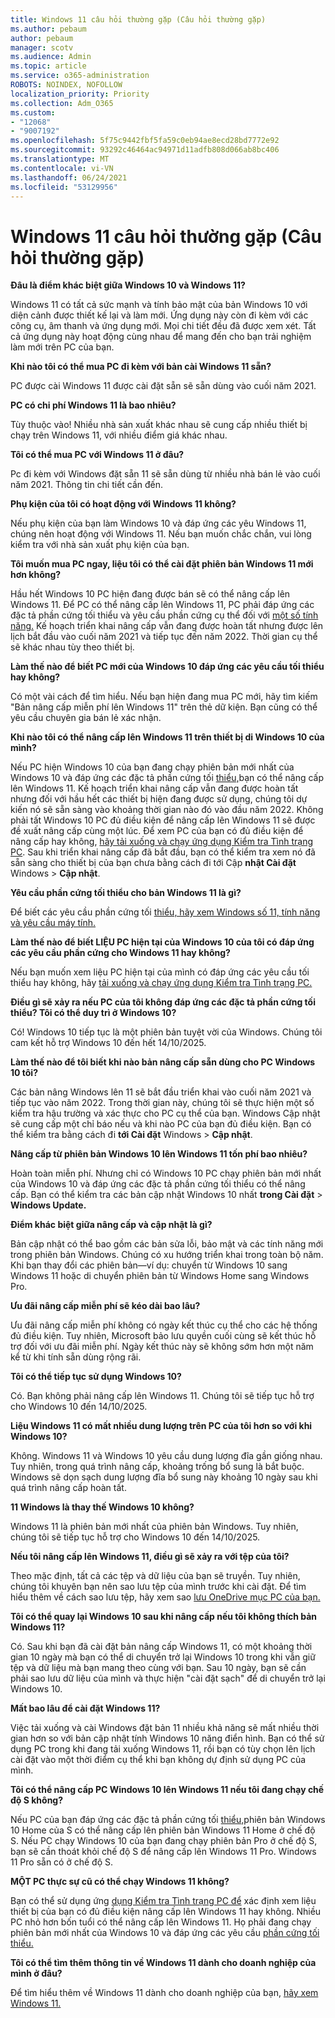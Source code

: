```yaml
---
title: Windows 11 câu hỏi thường gặp (Câu hỏi thường gặp)
ms.author: pebaum
author: pebaum
manager: scotv
ms.audience: Admin
ms.topic: article
ms.service: o365-administration
ROBOTS: NOINDEX, NOFOLLOW
localization_priority: Priority
ms.collection: Adm_O365
ms.custom:
- "12068"
- "9007192"
ms.openlocfilehash: 5f75c9442fbf5fa59c0eb94ae8ecd28bd7772e92
ms.sourcegitcommit: 93292c46464ac94971d11adfb808d066ab8bc406
ms.translationtype: MT
ms.contentlocale: vi-VN
ms.lasthandoff: 06/24/2021
ms.locfileid: "53129956"
---
```

# <a name="windows-11-frequently-asked-questions-faq"></a>Windows 11 câu hỏi thường gặp (Câu hỏi thường gặp)

**Đâu là điểm khác biệt giữa Windows 10 và Windows 11?**

Windows 11 có tất cả sức mạnh và tính bảo mật của bản Windows 10 với diện cảnh được thiết kế lại và làm mới. Ứng dụng này còn đi kèm với các công cụ, âm thanh và ứng dụng mới. Mọi chi tiết đều đã được xem xét. Tất cả ứng dụng này hoạt động cùng nhau để mang đến cho bạn trải nghiệm làm mới trên PC của bạn.

**Khi nào tôi có thể mua PC đi kèm với bản cài Windows 11 sẵn?**

PC được cài Windows 11 được cài đặt sẵn sẽ sẵn dùng vào cuối năm 2021.


**PC có chi phí Windows 11 là bao nhiêu?**

Tùy thuộc vào! Nhiều nhà sản xuất khác nhau sẽ cung cấp nhiều thiết bị chạy trên Windows 11, với nhiều điểm giá khác nhau.


**Tôi có thể mua PC với Windows 11 ở đâu?**

Pc đi kèm với Windows đặt sẵn 11 sẽ sẵn dùng từ nhiều nhà bán lẻ vào cuối năm 2021. Thông tin chi tiết cần đến.


**Phụ kiện của tôi có hoạt động với Windows 11 không?**

Nếu phụ kiện của bạn làm Windows 10 và đáp ứng các yêu Windows 11, chúng nên hoạt động với Windows 11. Nếu bạn muốn chắc chắn, vui lòng kiểm tra với nhà sản xuất phụ kiện của bạn.


**Tôi muốn mua PC ngay, liệu tôi có thể cài đặt phiên bản Windows 11 mới hơn không?**

Hầu hết Windows 10 PC hiện đang được bán sẽ có thể nâng cấp lên Windows 11. Để PC có thể nâng cấp lên Windows 11, PC phải đáp ứng các đặc tả phần cứng tối thiểu và yêu cầu phần cứng cụ thể đối với [một số tính năng.](https://www.microsoft.com/windows/windows-11-specifications) Kế hoạch triển khai nâng cấp vẫn đang được hoàn tất nhưng được lên lịch bắt đầu vào cuối năm 2021 và tiếp tục đến năm 2022. Thời gian cụ thể sẽ khác nhau tùy theo thiết bị.


**Làm thế nào để biết PC mới của Windows 10 đáp ứng các yêu cầu tối thiểu hay không?**

Có một vài cách để tìm hiểu. Nếu bạn hiện đang mua PC mới, hãy tìm kiếm "Bản nâng cấp miễn phí lên Windows 11" trên thẻ dữ kiện. Bạn cũng có thể yêu cầu chuyên gia bán lẻ xác nhận.


**Khi nào tôi có thể nâng cấp lên Windows 11 trên thiết bị di Windows 10 của mình?**

Nếu PC hiện Windows 10 của bạn đang chạy phiên bản mới nhất của Windows 10 và đáp ứng các đặc tả phần cứng tối [thiểu,](https://www.microsoft.com/windows/windows-11-specifications)bạn có thể nâng cấp lên Windows 11. Kế hoạch triển khai nâng cấp vẫn đang được hoàn tất nhưng đối với hầu hết các thiết bị hiện đang được sử dụng, chúng tôi dự kiến nó sẽ sẵn sàng vào khoảng thời gian nào đó vào đầu năm 2022. Không phải tất Windows 10 PC đủ điều kiện để nâng cấp lên Windows 11 sẽ được đề xuất nâng cấp cùng một lúc. Để xem PC của bạn có đủ điều kiện để nâng cấp hay không, [hãy tải xuống và chạy ứng dụng Kiểm tra Tình trạng PC](https://aka.ms/GetPCHealthCheckApp). Sau khi triển khai nâng cấp đã bắt đầu, bạn có thể kiểm tra xem nó đã sẵn sàng cho thiết bị của bạn chưa bằng cách đi tới Cập **nhật Cài đặt** Windows  >  **Cập nhật**.


**Yêu cầu phần cứng tối thiểu cho bản Windows 11 là gì?**

Để biết các yêu cầu phần cứng tối [thiểu, hãy xem Windows số 11, tính năng và yêu cầu máy tính.](https://www.microsoft.com/windows/windows-11-specifications)


**Làm thế nào để biết LIỆU PC hiện tại của Windows 10 của tôi có đáp ứng các yêu cầu phần cứng cho Windows 11 hay không?**

Nếu bạn muốn xem liệu PC hiện tại của mình có đáp ứng các yêu cầu tối thiểu hay không, hãy [tải xuống và chạy ứng dụng Kiểm tra Tình trạng PC.](https://aka.ms/GetPCHealthCheckApp)


**Điều gì sẽ xảy ra nếu PC của tôi không đáp ứng các đặc tả phần cứng tối thiểu? Tôi có thể duy trì ở Windows 10?**

Có! Windows 10 tiếp tục là một phiên bản tuyệt vời của Windows. Chúng tôi cam kết hỗ trợ Windows 10 đến hết 14/10/2025.


**Làm thế nào để tôi biết khi nào bản nâng cấp sẵn dùng cho PC Windows 10 tôi?**

Các bản nâng Windows lên 11 sẽ bắt đầu triển khai vào cuối năm 2021 và tiếp tục vào năm 2022. Trong thời gian này, chúng tôi sẽ thực hiện một số kiểm tra hậu trường và xác thực cho PC cụ thể của bạn. Windows Cập nhật sẽ cung cấp một chỉ báo nếu và khi nào PC của bạn đủ điều kiện. Bạn có thể kiểm tra bằng cách đi **tới Cài đặt** Windows  >  **Cập nhật**.


**Nâng cấp từ phiên bản Windows 10 lên Windows 11 tốn phí bao nhiêu?**

Hoàn toàn miễn phí. Nhưng chỉ có Windows 10 PC chạy phiên bản mới nhất của Windows 10 và đáp ứng các đặc tả phần cứng tối thiểu có thể nâng cấp. Bạn có thể kiểm tra các bản cập nhật Windows 10 nhất **trong Cài đặt**  >  **Windows Update.**


**Điểm khác biệt giữa nâng cấp và cập nhật là gì?**

Bản cập nhật có thể bao gồm các bản sửa lỗi, bảo mật và các tính năng mới trong phiên bản Windows. Chúng có xu hướng triển khai trong toàn bộ năm. Khi bạn thay đổi các phiên bản—ví dụ: chuyển từ Windows 10 sang Windows 11 hoặc di chuyển phiên bản từ Windows Home sang Windows Pro.


**Ưu đãi nâng cấp miễn phí sẽ kéo dài bao lâu?**

Ưu đãi nâng cấp miễn phí không có ngày kết thúc cụ thể cho các hệ thống đủ điều kiện. Tuy nhiên, Microsoft bảo lưu quyền cuối cùng sẽ kết thúc hỗ trợ đối với ưu đãi miễn phí. Ngày kết thúc này sẽ không sớm hơn một năm kể từ khi tính sẵn dùng rộng rãi.


**Tôi có thể tiếp tục sử dụng Windows 10?**

Có. Bạn không phải nâng cấp lên Windows 11. Chúng tôi sẽ tiếp tục hỗ trợ cho Windows 10 đến 14/10/2025.

**Liệu Windows 11 có mất nhiều dung lượng trên PC của tôi hơn so với khi Windows 10?**

Không. Windows 11 và Windows 10 yêu cầu dung lượng đĩa gần giống nhau. Tuy nhiên, trong quá trình nâng cấp, khoảng trống bổ sung là bắt buộc. Windows sẽ dọn sạch dung lượng đĩa bổ sung này khoảng 10 ngày sau khi quá trình nâng cấp hoàn tất.


**11 Windows là thay thế Windows 10 không?**

Windows 11 là phiên bản mới nhất của phiên bản Windows. Tuy nhiên, chúng tôi sẽ tiếp tục hỗ trợ cho Windows 10 đến 14/10/2025.


**Nếu tôi nâng cấp lên Windows 11, điều gì sẽ xảy ra với tệp của tôi?**

Theo mặc định, tất cả các tệp và dữ liệu của bạn sẽ truyền. Tuy nhiên, chúng tôi khuyên bạn nên sao lưu tệp của mình trước khi cài đặt. Để tìm hiểu thêm về cách sao lưu tệp, hãy xem sao [lưu OneDrive mục PC của bạn.](https://www.microsoft.com/microsoft-365/onedrive/pc-cloud-backup)


**Tôi có thể quay lại Windows 10 sau khi nâng cấp nếu tôi không thích bản Windows 11?**

Có. Sau khi bạn đã cài đặt bản nâng cấp Windows 11, có một khoảng thời gian 10 ngày mà bạn có thể di chuyển trở lại Windows 10 trong khi vẫn giữ tệp và dữ liệu mà bạn mang theo cùng với bạn. Sau 10 ngày, bạn sẽ cần phải sao lưu dữ liệu của mình và thực hiện "cài đặt sạch" để di chuyển trở lại Windows 10.


**Mất bao lâu để cài đặt Windows 11?**

Việc tải xuống và cài Windows đặt bản 11 nhiều khả năng sẽ mất nhiều thời gian hơn so với bản cập nhật tính Windows 10 năng điển hình. Bạn có thể sử dụng PC trong khi đang tải xuống Windows 11, rồi bạn có tùy chọn lên lịch cài đặt vào một thời điểm cụ thể khi bạn không dự định sử dụng PC của mình.


**Tôi có thể nâng cấp PC Windows 10 lên Windows 11 nếu tôi đang chạy chế độ S không?**

Nếu PC của bạn đáp ứng các đặc tả phần cứng tối [thiểu,](https://www.microsoft.com/windows/windows-11-specifications)phiên bản Windows 10 Home của S có thể nâng cấp lên phiên bản Windows 11 Home ở chế độ S. Nếu PC chạy Windows 10 của bạn đang chạy phiên bản Pro ở chế độ S, bạn sẽ cần thoát khỏi chế độ S để nâng cấp lên Windows 11 Pro. Windows 11 Pro sẵn có ở chế độ S.


**MỘT PC thực sự cũ có thể chạy Windows 11 không?**

Bạn có thể sử dụng ứng [dụng Kiểm tra Tình trạng PC để](https://aka.ms/GetPCHealthCheckApp) xác định xem liệu thiết bị của bạn có đủ điều kiện nâng cấp lên Windows 11 hay không. Nhiều PC nhỏ hơn bốn tuổi có thể nâng cấp lên Windows 11. Họ phải đang chạy phiên bản mới nhất của Windows 10 và đáp ứng các yêu cầu [phần cứng tối thiểu.](https://www.microsoft.com/windows/windows-11-specifications)


**Tôi có thể tìm thêm thông tin về Windows 11 dành cho doanh nghiệp của mình ở đâu?**

Để tìm hiểu thêm về Windows 11 dành cho doanh nghiệp của bạn, [hãy xem Windows 11.](https://www.microsoft.com/windowsforbusiness/windows-11)